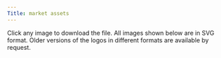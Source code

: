 ```yaml
---
Title: market assets
---
```


Click any image to download the file. All images shown below are in SVG format. Older versions of the logos in different formats are available by request.
